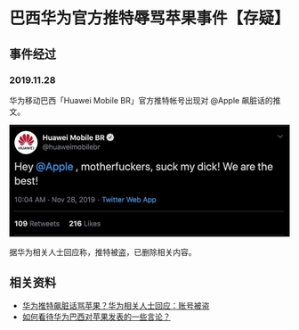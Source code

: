 # 巴西华为官方推特辱骂苹果事件【存疑】
## 事件经过
### 2019.11.28
华为移动巴西「Huawei Mobile BR」官方推特帐号出现对 @Apple 飙脏话的推文。

![](./images/twitter.jpg)

据华为相关人士回应称，推特被盗，已删除相关内容。

## 相关资料
- [华为推特飙脏话骂苹果？华为相关人士回应：账号被盗](https://tech.sina.com.cn/mobile/n/n/2019-11-29/doc-iihnzahi4168315.shtml)
- [如何看待华为巴西对苹果发表的一些言论？](https://www.zhihu.com/question/358457569)
